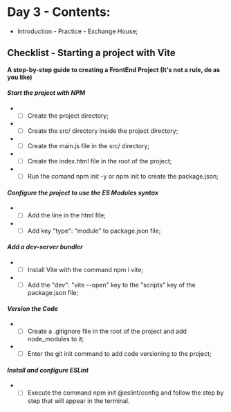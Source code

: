 # Day 3 - Contents: 

* Introduction - Practice - Exchange House; 

## Checklist - Starting a project with Vite

**A step-by-step guide to creating a FrontEnd Project (It's not a rule, do as you like)**

#### *Start the project with NPM*
* - [ ] Create the project directory; 
* - [ ] Create the src/ directory inside the project directory; 
* - [ ] Create the main.js file in the src/ directory; 
* - [ ] Create the index.html file in the root of the project; 
* - [ ] Run the comand npm init -y or npm init to create the package.json; 

#### *Configure the project to use the ES Modules syntax*
* - [ ] Add the line <script type="module" src="./src/main.js"></script> in the html file; 
* - [ ] Add key "type": "module" to package.json file; 

#### *Add a dev-server bundler*
* - [ ] Install Vite with the command npm i vite; 
* - [ ] Add the "dev": "vite --open" key to the "scripts" key of the package.json file; 

#### *Version the Code*
* - [ ] Create a .gitignore file in the root of the project and add node_modules to it; 
* - [ ] Enter the git init command to add code versioning to the project; 

#### *Install and configure ESLint*
* - [ ] Execute the command npm init @eslint/config and follow the step by step that will appear in the terminal. 
